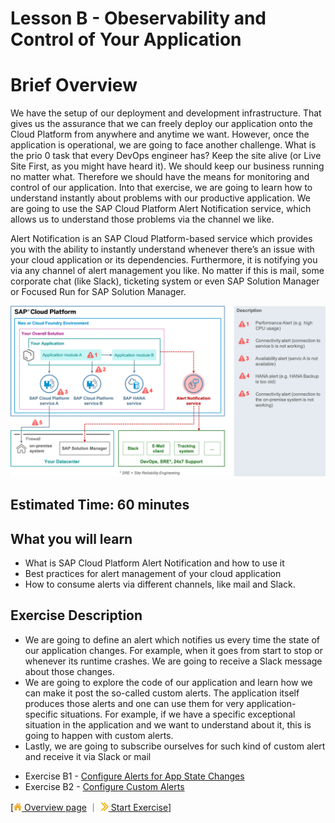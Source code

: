 # Lesson B - Obeservability and Control of Your Application

# Brief Overview
We have the setup of our deployment and development infrastructure. That gives us the assurance that we can freely deploy our application onto the Cloud Platform from anywhere and anytime we want.  However, once the application is operational, we are going to face another challenge. What is the prio 0 task that every DevOps engineer has? Keep the site alive (or Live Site First, as you might have heard it). We should keep our business running no matter what. Therefore we should have the means for monitoring and control of our application. Into that exercise, we are going to learn how to understand instantly about problems with our productive application. We are going to use the SAP Cloud Platform Alert Notification service, which allows us to understand those problems via the channel we like.

Alert Notification is an SAP Cloud Platform-based service which provides you with the ability to instantly understand whenever there’s an issue with your cloud application or its dependencies. Furthermore, it is notifying you via any channel of alert management you like. No matter if this is mail, some corporate chat (like Slack), ticketing system or even SAP Solution Manager or Focused Run for SAP Solution Manager.

![](../../images/b/b1_overview.png)


## Estimated Time: 60 minutes

## What you will learn
 - What is SAP Cloud Platform Alert Notification and how to use it
 - Best practices for alert management of your cloud application
 - How to consume alerts via different channels, like mail and Slack.

## Exercise Description 
 - We are going to define an alert which notifies us every time the state of our application changes. For example, when it goes from start to stop or whenever its runtime crashes. We are going to receive a Slack message about those changes.
 - We are going to explore the code of our application and learn how we can make it post the so-called custom alerts. The application itself produces those alerts and one can use them for very application-specific situations. For example, if we have a specific exceptional situation in the application and we want to understand about it, this is going to happen with custom alerts.
 - Lastly, we are going to subscribe ourselves for such kind of custom alert and receive it via Slack or mail



* Exercise B1 - [Configure Alerts for App State Changes](../../exercises/B1/README.md)
* Exercise B2 - [Configure Custom Alerts](../../exercises/B2/README.md)


[[![](../../images/nav-home.png) Overview page](../../README.md) ｜ [![](../../images/nav-next.png) Start Exercise](../../exercises/B1/README.md)]
